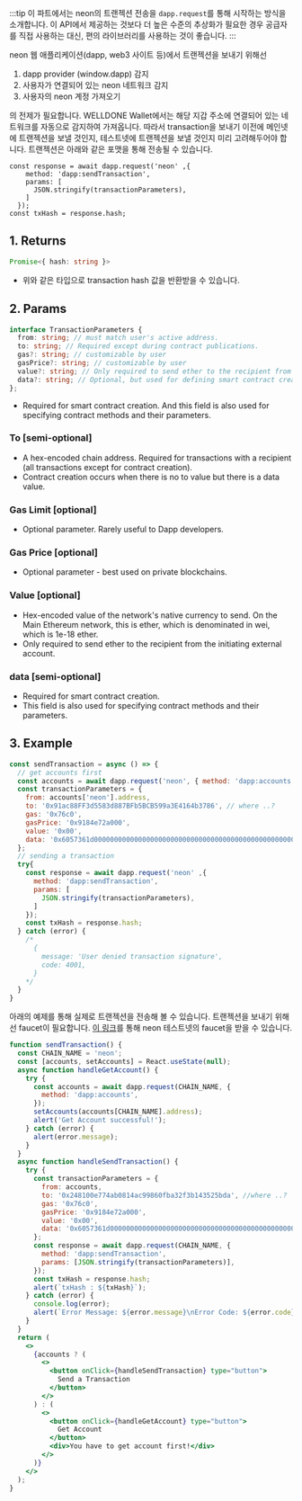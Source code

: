 :::tip
이 파트에서는 neon의 트랜젝션 전송을 `dapp.request`를 통해 시작하는 방식을 소개합니다. 이 API에서 제공하는 것보다 더 높은 수준의 추상화가 필요한 경우 공급자를 직접 사용하는 대신, 편의 라이브러리를 사용하는 것이 좋습니다.
:::

neon 웹 애플리케이션(dapp, web3 사이트 등)에서 트랜젝션을 보내기 위해선 

1. dapp provider (window.dapp) 감지
2. 사용자가 연결되어 있는 neon 네트워크 감지
3. 사용자의 neon 계정 가져오기

의 전제가 필요합니다. WELLDONE Wallet에서는 해당 지갑 주소에 연결되어 있는 네트워크를 자동으로 감지하여 가져옵니다. 따라서 transaction을 보내기 이전에 메인넷에 트랜젝션을 보낼 것인지, 테스트넷에 트랜젝션을 보낼 것인지 미리 고려해두어야 합니다. 트랜젝션은 아래와 같은 포맷을 통해 전송될 수 있습니다.


```tsx
const response = await dapp.request('neon' ,{
    method: 'dapp:sendTransaction',
    params: [
      JSON.stringify(transactionParameters),
    ]
  });
const txHash = response.hash;
```
## 1. Returns
```typescript
Promise<{ hash: string }>
```
  * 위와 같은 타입으로 transaction hash 값을 반환받을 수 있습니다.

## 2. Params
```typescript
interface TransactionParameters {
  from: string; // must match user's active address.
  to: string; // Required except during contract publications.
  gas?: string; // customizable by user
  gasPrice?: string; // customizable by user
  value?: string; // Only required to send ether to the recipient from the initiating external account.
  data?: string; // Optional, but used for defining smart contract creation and interaction.
};
```

* Required for smart contract creation. And this field is also used for specifying contract methods and their parameters.

### To [semi-optional] 
  * A hex-encoded chain address. Required for transactions with a recipient (all transactions except for contract creation).
  * Contract creation occurs when there is no to value but there is a data value.
### Gas Limit [optional] 
  * Optional parameter. Rarely useful to Dapp developers.

### Gas Price [optional] 
  * Optional parameter - best used on private blockchains.

### Value [optional] 
  * Hex-encoded value of the network's native currency to send. On the Main Ethereum network, this is ether, which is denominated in wei, which is 1e-18 ether.
  * Only required to send ether to the recipient from the initiating external account.
### data [semi-optional]
  * Required for smart contract creation.
  * This field is also used for specifying contract methods and their parameters. 

## 3. Example
```javascript 
const sendTransaction = async () => {
  // get accounts first
  const accounts = await dapp.request('neon', { method: 'dapp:accounts' });
  const transactionParameters = {
    from: accounts['neon'].address,
    to: '0x91ac88FF3d5583d887BFb5BCB599a3E4164b3786', // where ..?
    gas: '0x76c0',
    gasPrice: '0x9184e72a000',
    value: '0x00',
    data: '0x6057361d000000000000000000000000000000000000000000000000000000000008a198',
  };
  // sending a transaction
  try{
    const response = await dapp.request('neon' ,{
      method: 'dapp:sendTransaction',
      params: [
        JSON.stringify(transactionParameters),
      ]
    });
    const txHash = response.hash;
  } catch (error) {
    /* 
      {
        message: 'User denied transaction signature',
        code: 4001,
      }
    */
  }
}
```

아래의 예제를 통해 실제로 트랜젝션을 전송해 볼 수 있습니다. 트랜젝션을 보내기 위해선 faucet이 필요합니다. [이 링크](https://neonswap.live/#/get-tokens)를 통해 neon 테스트넷의 faucet을 받을 수 있습니다.

```jsx live 
function sendTransaction() {
  const CHAIN_NAME = 'neon';
  const [accounts, setAccounts] = React.useState(null);
  async function handleGetAccount() {
    try {
      const accounts = await dapp.request(CHAIN_NAME, {
        method: 'dapp:accounts',
      });
      setAccounts(accounts[CHAIN_NAME].address);
      alert('Get Account successful!');
    } catch (error) {
      alert(error.message);
    }
  }
  async function handleSendTransaction() {
    try {
      const transactionParameters = {
        from: accounts,
        to: '0x248100e774ab0814ac99860fba32f3b143525bda', //where ..?
        gas: '0x76c0',
        gasPrice: '0x9184e72a000',
        value: '0x00',
        data: '0x6057361d000000000000000000000000000000000000000000000000000000000008a198',
      };
      const response = await dapp.request(CHAIN_NAME, {
        method: 'dapp:sendTransaction',
        params: [JSON.stringify(transactionParameters)],
      });
      const txHash = response.hash;
      alert(`txHash : ${txHash}`);
    } catch (error) {
      console.log(error);
      alert(`Error Message: ${error.message}\nError Code: ${error.code}`);
    }
  }
  return (
    <>
      {accounts ? (
        <>
          <button onClick={handleSendTransaction} type="button">
            Send a Transaction
          </button>
        </>
      ) : (
        <>
          <button onClick={handleGetAccount} type="button">
            Get Account
          </button>
          <div>You have to get account first!</div>
        </>
      )}
    </>
  );
}
```